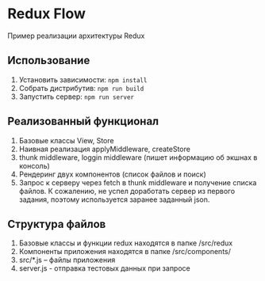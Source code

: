 # Redux Flow
Пример реализации архитектуры Redux

## Использование
1. Установить зависимости: ```npm install```
2. Собрать дистрибутив: ```npm run build```
3. Запустить сервер: ```npm run server```

## Реализованный функционал
1. Базовые классы View, Store
2. Наивная реализация applyMiddleware, createStore
3. thunk middleware, loggin middleware (пишет информацию об экшнах в консоль)
4. Рендеринг двух компонентов (список файлов и поиск)
5. Запрос к серверу через fetch в thunk middleware и получение списка файлов.
К сожалению, не успел доработать сервер из первого задания,
поэтому используется заранее заданный json.

## Структура файлов
1. Базовые классы и функции redux находятся в папке /src/redux
2. Компоненты приложения находятся в папке /src/components/
3. src/*.js – файлы приложения
4. server.js - отправка тестовых данных при запросе